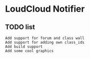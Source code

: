 LoudCloud Notifier
==================

TODO list
---------
	Add support for forum and class wall
	Add support for adding own class_ids
	Add build support
	Add some cool graphics

